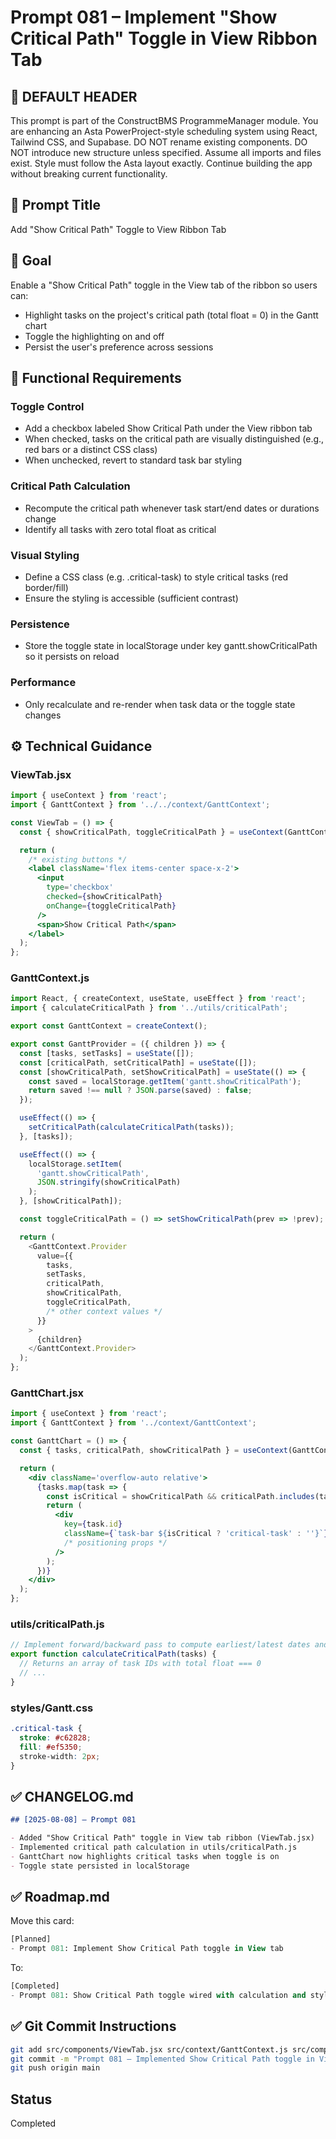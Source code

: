# Prompt 081 – Implement "Show Critical Path" Toggle in View Ribbon Tab

## 🧠 DEFAULT HEADER

This prompt is part of the ConstructBMS ProgrammeManager module. You are enhancing an Asta PowerProject-style scheduling system using React, Tailwind CSS, and Supabase. DO NOT rename existing components. DO NOT introduce new structure unless specified. Assume all imports and files exist. Style must follow the Asta layout exactly. Continue building the app without breaking current functionality.

## 🧠 Prompt Title

Add "Show Critical Path" Toggle to View Ribbon Tab

## 🎯 Goal

Enable a "Show Critical Path" toggle in the View tab of the ribbon so users can:

- Highlight tasks on the project's critical path (total float = 0) in the Gantt chart
- Toggle the highlighting on and off
- Persist the user's preference across sessions

## 📐 Functional Requirements

### Toggle Control

- Add a checkbox labeled Show Critical Path under the View ribbon tab
- When checked, tasks on the critical path are visually distinguished (e.g., red bars or a distinct CSS class)
- When unchecked, revert to standard task bar styling

### Critical Path Calculation

- Recompute the critical path whenever task start/end dates or durations change
- Identify all tasks with zero total float as critical

### Visual Styling

- Define a CSS class (e.g. .critical-task) to style critical tasks (red border/fill)
- Ensure the styling is accessible (sufficient contrast)

### Persistence

- Store the toggle state in localStorage under key gantt.showCriticalPath so it persists on reload

### Performance

- Only recalculate and re-render when task data or the toggle state changes

## ⚙️ Technical Guidance

### ViewTab.jsx

```jsx
import { useContext } from 'react';
import { GanttContext } from '../../context/GanttContext';

const ViewTab = () => {
  const { showCriticalPath, toggleCriticalPath } = useContext(GanttContext);

  return (
    /* existing buttons */
    <label className='flex items-center space-x-2'>
      <input
        type='checkbox'
        checked={showCriticalPath}
        onChange={toggleCriticalPath}
      />
      <span>Show Critical Path</span>
    </label>
  );
};
```

### GanttContext.js

```js
import React, { createContext, useState, useEffect } from 'react';
import { calculateCriticalPath } from '../utils/criticalPath';

export const GanttContext = createContext();

export const GanttProvider = ({ children }) => {
  const [tasks, setTasks] = useState([]);
  const [criticalPath, setCriticalPath] = useState([]);
  const [showCriticalPath, setShowCriticalPath] = useState(() => {
    const saved = localStorage.getItem('gantt.showCriticalPath');
    return saved !== null ? JSON.parse(saved) : false;
  });

  useEffect(() => {
    setCriticalPath(calculateCriticalPath(tasks));
  }, [tasks]);

  useEffect(() => {
    localStorage.setItem(
      'gantt.showCriticalPath',
      JSON.stringify(showCriticalPath)
    );
  }, [showCriticalPath]);

  const toggleCriticalPath = () => setShowCriticalPath(prev => !prev);

  return (
    <GanttContext.Provider
      value={{
        tasks,
        setTasks,
        criticalPath,
        showCriticalPath,
        toggleCriticalPath,
        /* other context values */
      }}
    >
      {children}
    </GanttContext.Provider>
  );
};
```

### GanttChart.jsx

```jsx
import { useContext } from 'react';
import { GanttContext } from '../context/GanttContext';

const GanttChart = () => {
  const { tasks, criticalPath, showCriticalPath } = useContext(GanttContext);

  return (
    <div className='overflow-auto relative'>
      {tasks.map(task => {
        const isCritical = showCriticalPath && criticalPath.includes(task.id);
        return (
          <div
            key={task.id}
            className={`task-bar ${isCritical ? 'critical-task' : ''}`}
            /* positioning props */
          />
        );
      })}
    </div>
  );
};
```

### utils/criticalPath.js

```js
// Implement forward/backward pass to compute earliest/latest dates and float
export function calculateCriticalPath(tasks) {
  // Returns an array of task IDs with total float === 0
  // ...
}
```

### styles/Gantt.css

```css
.critical-task {
  stroke: #c62828;
  fill: #ef5350;
  stroke-width: 2px;
}
```

## ✅ CHANGELOG.md

```md
## [2025-08-08] – Prompt 081

- Added "Show Critical Path" toggle in View tab ribbon (ViewTab.jsx)
- Implemented critical path calculation in utils/criticalPath.js
- GanttChart now highlights critical tasks when toggle is on
- Toggle state persisted in localStorage
```

## ✅ Roadmap.md

Move this card:

```sql
[Planned]
- Prompt 081: Implement Show Critical Path toggle in View tab
```

To:

```sql
[Completed]
- Prompt 081: Show Critical Path toggle wired with calculation and styling (2025-08-08)
```

## ✅ Git Commit Instructions

```bash
git add src/components/ViewTab.jsx src/context/GanttContext.js src/components/GanttChart.jsx src/utils/criticalPath.js src/styles/Gantt.css CHANGELOG.md Roadmap.md
git commit -m "Prompt 081 – Implemented Show Critical Path toggle in View tab with calculation and styling"
git push origin main
```

## Status

Completed
